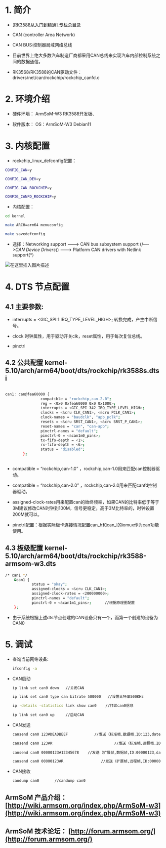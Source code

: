 # 1. 简介

- [[RK3588从入门到精通] 专栏总目录](https://blog.csdn.net/nb124667390/article/details/130725546)

- CAN (controller Area Network)

- CAN BUS:控制器局域网络总线

- 目前世界上绝大多数汽车制造厂商都采用CAN总线来实现汽车内部控制系统之间的数据通信。

- RK3568/RK3588的CAN驱动文件：drivers/net/can/rockchip/rockchip_canfd.c


# 2. 环境介绍


- 硬件环境：
ArmSoM-W3 RK3588开发板、

- 软件版本：
OS：ArmSoM-W3 Debian11

# 3. 内核配置

- rockchip_linux_defconfig配置：

```bash
CONFIG_CAN=y

CONFIG_CAN_DEV=y

CONFIG_CAN_ROCKCHIP=y

CONFIG_CANFD_ROCKCHIP=y
```

- 内核配置：

```bash
cd kernel

make ARCH=arm64 menuconfig

make savedefconfig
```

- 选择：Networking support ---> CAN bus subsystem support (*)--->CAN Device Drivers(*) ---> Platform CAN drivers with Netlink support(*)

![在这里插入图片描述](https://img-blog.csdnimg.cn/65cf5144452f4a7b8c4fe806355afa43.png)

# 4. DTS 节点配置

## 4.1 主要参数:

- interrupts = <GIC_SPI 1 IRQ_TYPE_LEVEL_HIGH>;
  转换完成，产生中断信号。

- clock
  时钟属性，用于驱动开关clk，reset属性，用于每次复位总线。

- pinctrl

## 4.2 公共配置 kernel-5.10/arch/arm64/boot/dts/rockchip/rk3588s.dtsi

```bash

can1: can@fea60000 {
	            compatible = "rockchip,can-2.0";
	            reg = <0x0 0xfea60000 0x0 0x1000>;
	            interrupts = <GIC_SPI 342 IRQ_TYPE_LEVEL_HIGH>;
	            clocks = <&cru CLK_CAN1>, <&cru PCLK_CAN1>;
	            clock-names = "baudclk", "apb_pclk";
	            resets = <&cru SRST_CAN1>, <&cru SRST_P_CAN1>;
	            reset-names = "can", "can-apb";
	            pinctrl-names = "default";
	            pinctrl-0 = <&can1m0_pins>;
	            tx-fifo-depth = <1>;
	            rx-fifo-depth = <6>;
	            status = "disabled";
	    };
	

```

- compatible = “rockchip,can-1.0” ，rockchip,can-1.0用来匹配can控制器驱动。

- compatible = “rockchip,can-2.0” ，rockchip,can-2.0用来匹配canfd控制器驱动。

- assigned-clock-rates用来配置can的始终频率，如果CAN的比特率低于等于3M建议修改CAN时钟到100M，信号更稳定。高于3M比特率的，时钟设置200M就可以。

- pinctrl配置：根据实际板卡连接情况配置can_h和can_l的iomux作为can功能使用。

## 4.3 板级配置 kernel-5.10/arch/arm64/boot/dts/rockchip/rk3588-armsom-w3.dts

```bash
/* can1 */
	&can1 {
	        status = "okay";
	        assigned-clocks = <&cru CLK_CAN1>;
	        assigned-clock-rates = <200000000>;
	        pinctrl-names = "default";
	        pinctrl-0 = <&can1m1_pins>;      //根据原理图配置
	};
```

- 由于系统根据上述dts节点创建的CAN设备只有一个，而第一个创建的设备为CAN0

# 5. 调试

- 查询当前⽹络设备:

  ```bash
  ifconfig -a
  ```

- CAN启动

  ```bash
  ip link set can0 down   //关闭CAN
  
  ip link set can0 type can bitrate 500000   //设置⽐特率500KHz
  
  ip -details -statistics link show can0    //打印can0信息
   
  ip link set can0 up     //启动CAN
  ```

- CAN发送

  ```bash
  cansend can0 123#DEADBEEF            //发送（标准帧,数据帧,ID:123,date:DEADBEEF）
  
  cansend can0 123#R                            //发送（标准帧,远程帧,ID:123）
    
  cansend can0 00000123#12345678    //发送（扩展帧,数据帧,ID:00000123,date:DEADBEEF）
  
  cansend can0 00000123#R                 //发送（扩展帧,远程帧,ID:00000123）
  ```

- CAN接收

  ```bash
  candump can0       //candump can0
  ```
 
 ## ArmSoM 产品介绍： [http://wiki.armsom.org/index.php/ArmSoM-w3](http://wiki.armsom.org/index.php/ArmSoM-w3)
## ArmSoM 技术论坛： [http://forum.armsom.org/](http://forum.armsom.org/)